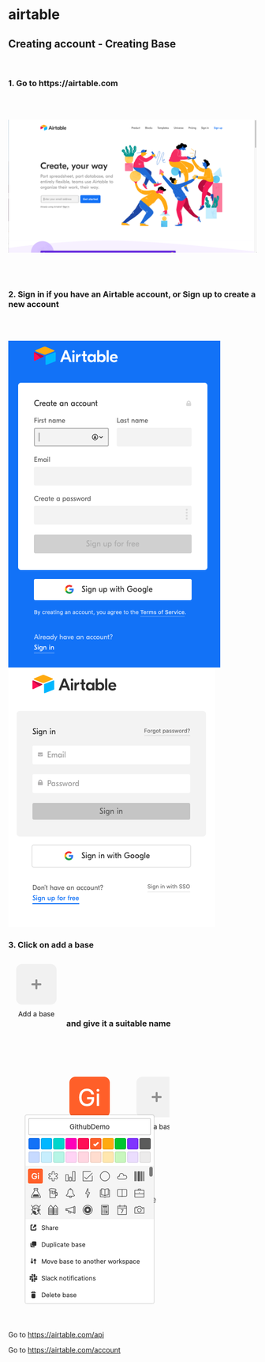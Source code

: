 # airtable

<h2>Creating account - Creating Base </h2> </br>
<h3>1. Go to https://airtable.com </h3>
</br>
</br>

![login screen](/images/airtable_welcome.png)

</br>
</br>

<h3>2. Sign in if you have an Airtable account, or Sign up to create a new account</h3>
</br>
</br> 

![sign up screen](/images/signup.png)![sign in screen](/images/signin.png)

<h3>3. Click on add a base 
        
        
![add base screen](/images/addbase.png)
and give it a suitable name</h3>

</br>
</br> 


![name base screen](/images/namebase.png)
        



Go to https://airtable.com/api

Go to https://airtable.com/account
